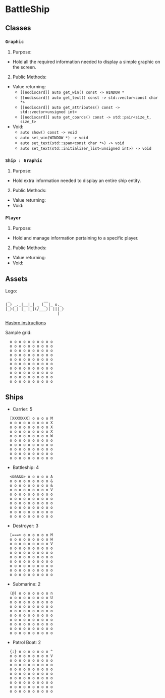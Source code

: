 # BattleShip
## Classes
### `Graphic`
1. Purpose:
  - Hold all the required information needed to display a simple graphic on the screen.
2. Public Methods:
  - Value returning:
    - `[[nodiscard]] auto get_win() const -> WINDOW *`
    - `[[nodiscard]] auto get_text() const -> std::vector<const char *>`
    - `[[nodiscard]] auto get_attributes() const -> std::vector<unsigned int>`
    - `[[nodiscard]] auto get_coords() const -> std::pair<size_t, size_t>`
  - Void:
    - `auto show() const -> void`
    - `auto set_win(WINDOW *) -> void`
    - `auto set_text(std::span<const char *>) -> void`
    - `auto set_text(std::initializer_list<unsigned int>) -> void`
### `Ship : Graphic`
1. Purpose:
  - Hold extra information needed to display an entire ship entity.
2. Public Methods:
  - Value returning:
  - Void:
### `Player`
1. Purpose:
  - Hold and manage information pertaining to a specific player.
2. Public Methods:
  - Value returning:
  - Void:

## Assets

Logo:
```
 _               __        
|_) _._|__|_| _ (_ |_ o._  
|_)(_| |_ |_|(/___)| |||_) 
                       |   
```

[Hasbro instructions](https://www.hasbro.com/common/instruct/BattleShip_(2002).PDF)

Sample grid:
```
  o o o o o o o o o o
  o o o o o o o o o o
  o o o o o o o o o o
  o o o o o o o o o o
  o o o o o o o o o o
  o o o o o o o o o o
  o o o o o o o o o o
  o o o o o o o o o o
  o o o o o o o o o o
  o o o o o o o o o o
```
## Ships
- Carrier: 5
```
  [XXXXXXX] o o o o M
  o o o o o o o o o X
  o o o o o o o o o X
  o o o o o o o o o X
  o o o o o o o o o W
  o o o o o o o o o o
  o o o o o o o o o o
  o o o o o o o o o o
  o o o o o o o o o o
  o o o o o o o o o o
```
- Battleship: 4
```
  <&&&&&> o o o o o A
  o o o o o o o o o &
  o o o o o o o o o &
  o o o o o o o o o V
  o o o o o o o o o o
  o o o o o o o o o o
  o o o o o o o o o o
  o o o o o o o o o o
  o o o o o o o o o o
  o o o o o o o o o o
```
- Destroyer: 3
```
  [===> o o o o o o M
  o o o o o o o o o H
  o o o o o o o o o V
  o o o o o o o o o o
  o o o o o o o o o o
  o o o o o o o o o o
  o o o o o o o o o o
  o o o o o o o o o o
  o o o o o o o o o o
  o o o o o o o o o o
```
- Submarine: 2
```
  (@) o o o o o o o n
  o o o o o o o o o U
  o o o o o o o o o o
  o o o o o o o o o o
  o o o o o o o o o o
  o o o o o o o o o o
  o o o o o o o o o o
  o o o o o o o o o o
  o o o o o o o o o o
  o o o o o o o o o o
```
- Patrol Boat: 2
```
  {:} o o o o o o o ^
  o o o o o o o o o V
  o o o o o o o o o o
  o o o o o o o o o o
  o o o o o o o o o o
  o o o o o o o o o o
  o o o o o o o o o o
  o o o o o o o o o o
  o o o o o o o o o o
  o o o o o o o o o o
```
